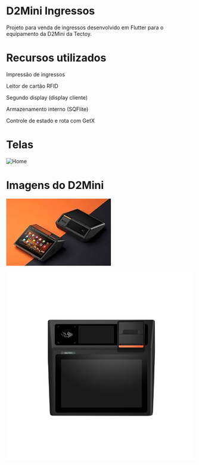 # D2Mini Ingressos

Projeto para venda de ingressos desenvolvido em Flutter para o equipamento da D2Mini da Tectoy.

# Recursos utilizados 

Impressão de ingressos

Leitor de cartão RFID

Segundo display (display cliente)

Armazenamento interno (SQFlite)

Controle de estado e rota com GetX

# Telas
![Home](https://raw.githubusercontent.com/osmarmartins/d2mini-ingressos/master/vista0.png)


# Imagens do D2Mini
![D2Mini](https://raw.githubusercontent.com/osmarmartins/d2mini-ingressos/master/vista2.jpeg)

![Vista por cima](https://raw.githubusercontent.com/osmarmartins/d2mini-ingressos/master/vista1.png)